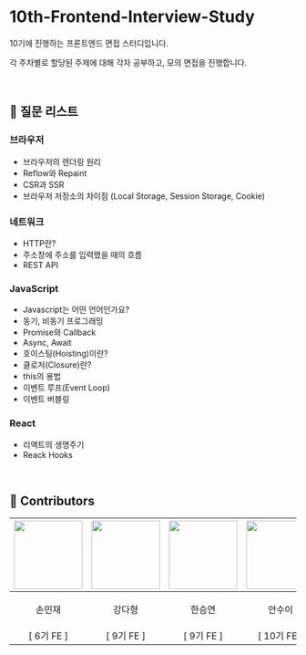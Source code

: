 # 10th-Frontend-Interview-Study
10기에 진행하는 프론트엔드 면접 스터디입니다.

각 주차별로 할당된 주제에 대해 각자 공부하고, 모의 면접을 진행합니다. <br/>

<br/>

## 📃 질문 리스트

### 브라우저
- 브라우저의 렌더링 원리
- Reflow와 Repaint
- CSR과 SSR
- 브라우저 저장소의 차이점 (Local Storage, Session Storage, Cookie)
  
### 네트워크
- HTTP란?
- 주소창에 주소를 입력했을 때의 흐름
- REST API

### JavaScript
- Javascript는 어떤 언어인가요?
- 동기, 비동기 프로그래밍
- Promise와 Callback
- Async, Await
- 호이스팅(Hoisting)이란?
- 클로저(Closure)란?
- this의 용법
- 이벤트 루프(Event Loop)
- 이벤트 버블링
  
### React
- 리액트의 생명주기
- Reack Hooks

<br/>
  
## 👥 Contributors
|                           <a href="https://github.com/MinJaeSon"><img src="https://github.com/MinJaeSon.png" width=120/></a>                           |                          <a href="https://github.com/yongaricode"><img src="https://github.com/yongaricode.png" width=120/></a>                           |                       <a href="https://github.com/leve68"><img src="https://github.com/leve68.png" width=120 /></a>                        |                         <a href="https://github.com/ahnsui"><img src="https://github.com/ahnsui.png" width=120/></a>                          |
|:-----------------------------------------------------------------------------------------------------------:|:-------------------------------------------------------------------------------------------------------:|:-------------------------------------------------------------------------------------------------:|:-------------------------------------------------------------------------------------------------------:|
|                                     <p>손민재</p>                                     |                                 <p>강다형</p>                                  |                                  <p>한승연</p>                                  |                                   <p>안수이</p>                                    |
| [ 6기 FE ] | [ 9기 FE ] | [ 9기 FE ]  | [ 10기 FE ] |
<br />

## 
